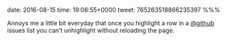 date: 2016-08-15
time: 19:06:55+0000
tweet: 765263518866235397
%%%

Annoys me a little bit everyday that once you highlight a row in a [@github](https://twitter.com/github) issues list you can’t unhighlight without reloading the page.
